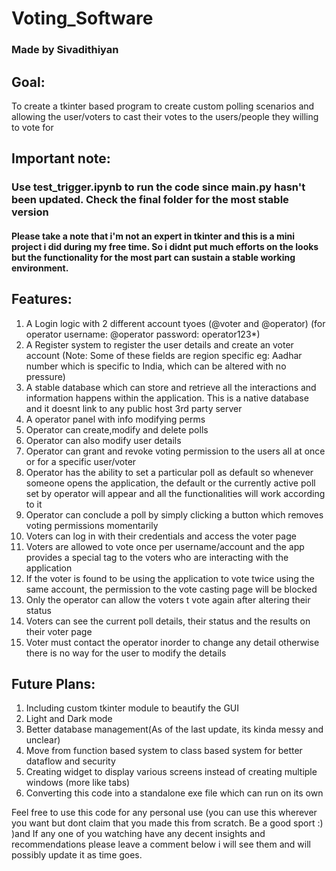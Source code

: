 # Voting_Software

### Made by Sivadithiyan

## Goal: 
To create a tkinter based program to create custom polling scenarios and allowing the user/voters to cast their votes to the users/people they willing to vote for

## Important note:
### Use test_trigger.ipynb to run the code since main.py hasn't been updated. Check the final folder for the most stable version

#### Please take a note that i'm not an expert in tkinter and this is a mini project i did during my free time. So i didnt put much efforts on the looks but the functionality for the most part can sustain a stable working environment.

## Features:
1. A Login logic with 2 different account tyoes (@voter and @operator) (for operator username: @operator password: operator123*)
2. A Register system to register the user details and create an voter account (Note: Some of these fields are region specific eg: Aadhar number which is specific to India, which can be altered with no pressure)
3. A stable database which can store and retrieve all the interactions and information happens within the application. This is a native database and it doesnt link to any public host 3rd party server
4. A operator panel with info modifying perms
5. Operator can create,modify and delete polls 
6. Operator can also modify user details
7. Operator can grant and revoke voting permission to the users all at once or for a specific user/voter
8. Operator has the ability to set a particular poll as default so whenever someone opens the application, the default or the currently active poll set by operator will appear and all the functionalities will work according to it
9. Operator can conclude a poll by simply clicking a button which removes voting permissions momentarily 
10. Voters can log in with their credentials and access the voter page
11. Voters are allowed to vote once per username/account and the app provides a special tag to the voters who are interacting with the application
12. If the voter is found to be using the application to vote twice using the same account, the permission to the vote casting page will be blocked
13. Only the operator can allow the voters t vote again after altering their status
14. Voters can see the current poll details, their status and the results on their voter page
15. Voter must contact the operator inorder to change any detail otherwise there is no way for the user to modify the details


## Future Plans:

1. Including custom tkinter module to beautify the GUI
2. Light and Dark mode
3. Better database management(As of the last update, its kinda messy and unclear)
4. Move from function based system to class based system for better dataflow and security
5. Creating widget to display various screens instead of creating multiple windows (more like tabs)
6. Converting this code into a standalone exe file which can run on its own

Feel free to use this code for any personal use (you can use this wherever you want but dont claim that you made this from scratch. Be a good sport :) )and If any one of you watching have any decent insights and recommendations please leave a comment below i will see them and will possibly update it as time goes.
